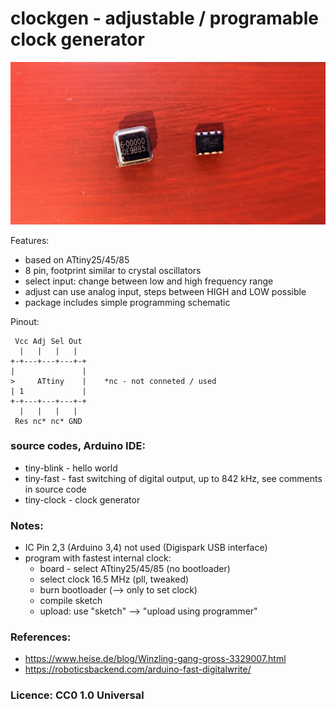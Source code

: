 # clockgen - adjustable / programable clock generator

<img src="./ATtiny-clockgen.jpg" alt="classic crytal oscillator and programmable clock genererator in ATtiny85" width="700">

Features:
* based on ATtiny25/45/85
* 8 pin, footprint similar to crystal oscillators
* select input: change between low and high frequency range
* adjust can use analog input, steps between HIGH and LOW possible
* package includes simple programming schematic 


Pinout:

     Vcc Adj Sel Out 
      |   |   |   |
    +-+---+---+---+-+
    |               |
    >     ATtiny    |    *nc - not conneted / used
    | 1             |
    +-+---+---+---+-+
      |   |   |   |
     Res nc* nc* GND  


### source codes, Arduino IDE: ###
* tiny-blink - hello world
* tiny-fast - fast switching of digital output, up to 842 kHz, see comments in source code
* tiny-clock - clock generator


### Notes: ###
* IC Pin 2,3 (Arduino 3,4) not used (Digispark USB interface)
* program with fastest internal clock:
  * board - select ATtiny25/45/85 (no bootloader)
  * select clock 16.5 MHz (pll, tweaked)
  * burn bootloader (--> only to set clock)
  * compile sketch
  * upload: use "sketch" --> "upload using programmer" 
  

### References: ###
* https://www.heise.de/blog/Winzling-gang-gross-3329007.html
* https://roboticsbackend.com/arduino-fast-digitalwrite/


### Licence: CC0 1.0 Universal ###
